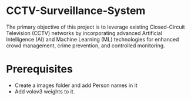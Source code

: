 # CCTV-Surveillance-System
The primary objective of this project is to leverage existing Closed-Circuit Television (CCTV) 
networks by incorporating advanced Artificial Intelligence (AI) and Machine Learning (ML) 
technologies for enhanced crowd management, crime prevention, and controlled monitoring.

# Prerequisites
* Create a images folder and add Person names in it
* Add volov3 weights to it.
